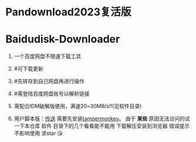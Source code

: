 # Pandownload2023复活版
# Baidudisk-Downloader
1. 一个百度网盘不限速下载工具
2. #可下载更新
3. #先转存到自己网盘再进行操作
4. #需登陆百度网盘账号以解析链接
5. 需配合IDM破解版使用，满速20~30MB/s!!(见软件目录)

6. 用户脚本版：[传送](https://greasyfork.org/scripts/418182-%E7%99%BE%E5%BA%A6%E7%BD%91%E7%9B%98%E7%AE%80%E6%98%93%E4%B8%8B%E8%BD%BD%E5%8A%A9%E6%89%8B-%E7%9B%B4%E9%93%BE%E4%B8%8B%E8%BD%BD%E5%A4%8D%E6%B4%BB%E7%89%88/code/%E7%99%BE%E5%BA%A6%E7%BD%91%E7%9B%98%E7%AE%80%E6%98%93%E4%B8%8B%E8%BD%BD%E5%8A%A9%E6%89%8B%EF%BC%88%E7%9B%B4%E9%93%BE%E4%B8%8B%E8%BD%BD%E5%A4%8D%E6%B4%BB%E7%89%88%EF%BC%89.user.js)
需要先安装[tampermonkey](https://www.tampermonkey.net/)。
由于  **某些** 原因无法访问的试一下本仓库 软件 目录下的几个看看能不能用 
下载解压安装到浏览器
错误提示不影响使用
求star :kissing_heart: 